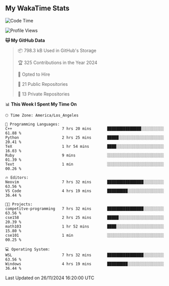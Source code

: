 ## My WakaTime Stats
<!--START_SECTION:waka-->
![Code Time](http://img.shields.io/badge/Code%20Time-169%20hrs%2014%20mins-blue)

![Profile Views](http://img.shields.io/badge/Profile%20Views-0-blue)

**🐱 My GitHub Data** 

> 📦 798.3 kB Used in GitHub's Storage 
 > 
> 🏆 325 Contributions in the Year 2024
 > 
> 💼 Opted to Hire
 > 
> 📜 21 Public Repositories 
 > 
> 🔑 13 Private Repositories 
 > 
📊 **This Week I Spent My Time On** 

```text
🕑︎ Time Zone: America/Los_Angeles

💬 Programming Languages: 
C++                      7 hrs 20 mins       ███████████████░░░░░░░░░░   61.88 % 
Python                   2 hrs 25 mins       █████░░░░░░░░░░░░░░░░░░░░   20.41 % 
TeX                      1 hr 54 mins        ████░░░░░░░░░░░░░░░░░░░░░   16.03 % 
Ruby                     9 mins              ░░░░░░░░░░░░░░░░░░░░░░░░░   01.39 % 
Text                     1 min               ░░░░░░░░░░░░░░░░░░░░░░░░░   00.26 % 

🔥 Editors: 
Neovim                   7 hrs 32 mins       ████████████████░░░░░░░░░   63.56 % 
VS Code                  4 hrs 19 mins       █████████░░░░░░░░░░░░░░░░   36.44 % 

🐱‍💻 Projects: 
competitve-programming   7 hrs 32 mins       ████████████████░░░░░░░░░   63.56 % 
cse158                   2 hrs 25 mins       █████░░░░░░░░░░░░░░░░░░░░   20.39 % 
math103                  1 hr 52 mins        ████░░░░░░░░░░░░░░░░░░░░░   15.80 % 
cse101                   1 min               ░░░░░░░░░░░░░░░░░░░░░░░░░   00.25 % 

💻 Operating System: 
WSL                      7 hrs 32 mins       ████████████████░░░░░░░░░   63.56 % 
Windows                  4 hrs 19 mins       █████████░░░░░░░░░░░░░░░░   36.44 % 
```


 Last Updated on 26/11/2024 16:20:00 UTC
<!--END_SECTION:waka-->
